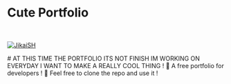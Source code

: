 # Cute Portfolio
  <br />
    <p>
    <a href="https://jikaish.tk"><img src="https://cdn.discordapp.com/attachments/945777061891567657/962505734275367023/unknown.png" alt="JikaiSH" /></a>
  </p>
# AT THIS TIME THE PORTFOLIO ITS NOT FINISH IM WORKING ON EVERYDAY I WANT TO MAKE A REALLY COOL THING !
🔧 A free portfolio for developers !
🔧 Feel free to clone the repo and use it !